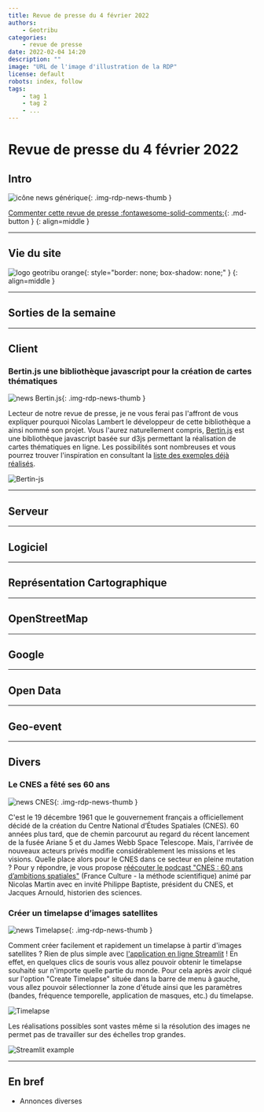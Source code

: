 ```yaml
---
title: Revue de presse du 4 février 2022
authors:
    - Geotribu
categories:
    - revue de presse
date: 2022-02-04 14:20
description: ""
image: "URL de l'image d'illustration de la RDP"
license: default
robots: index, follow
tags:
    - tag 1
    - tag 2
    - ...
---
```


# Revue de presse du 4 février 2022

## Intro

![icône news générique](https://cdn.geotribu.fr/img/internal/icons-rdp-news/news.png "News"){: .img-rdp-news-thumb }

[Commenter cette revue de presse :fontawesome-solid-comments:](#__comments){: .md-button }
{: align=middle }

----

## Vie du site

![logo geotribu orange](https://cdn.geotribu.fr/img/internal/charte/geotribu_logo_rectangle_384x80.png "logo geotribu orange"){: style="border: none; box-shadow: none;" }
{: align=middle }

----

## Sorties de la semaine

----

## Client

### Bertin.js une bibliothèque javascript pour la création de cartes thématiques

![news Bertin.js](https://cdn.geotribu.fr/img/logos-icones/divers/world.png "Bertin.js"){: .img-rdp-news-thumb }

Lecteur de notre revue de presse, je ne vous ferai pas l'affront de vous expliquer pourquoi Nicolas Lambert le développeur de cette bibliothèque a ainsi nommé son projet. Vous l'aurez naturellement compris, [Bertin.js](https://github.com/neocarto/bertin) est une bibliothèque javascript basée sur d3js permettant la réalisation de cartes thématiques en ligne. Les possibilités sont nombreuses et vous pourrez trouver l'inspiration en consultant la [liste des exemples déjà réalisés](https://observablehq.com/collection/@neocartocnrs/bertin).

![Bertin-js](https://cdn.geotribu.fr/img/articles-blog-rdp/capture-ecran/bertin-js.png "Bertin.js")

----

## Serveur

----

## Logiciel

----

## Représentation Cartographique

----

## OpenStreetMap

----

## Google

----

## Open Data

----

## Geo-event

----

## Divers

### Le CNES a fêté ses 60 ans

![news CNES](https://cdn.geotribu.fr/img/logos-icones/entreprises_association/cnes.jpg "CNES anniversaire"){: .img-rdp-news-thumb }

C'est le 19 décembre 1961 que le gouvernement français a officiellement décidé de la création du Centre National d’Études Spatiales (CNES). 60 années plus tard, que de chemin parcourut au regard du récent lancement de la fusée Ariane 5 et du James Webb Space Telescope. Mais, l'arrivée de nouveaux acteurs privés modifie considérablement les missions et les visions. Quelle place alors pour le CNES dans ce secteur en pleine mutation ? Pour y répondre, je vous propose [réécouter le podcast "CNES : 60 ans d’ambitions spatiales"](https://www.franceculture.fr/emissions/la-methode-scientifique/cnes-qui-fete-son-anniversaire) (France Culture - la méthode scientifique) animé par Nicolas Martin avec en invité Philippe Baptiste, président du CNES, et Jacques Arnould, historien des sciences.

### Créer un timelapse d’images satellites

![news Timelapse](https://cdn.geotribu.fr/img/logos-icones/divers/microworld.png "Timelapse"){: .img-rdp-news-thumb }

Comment créer facilement et rapidement un timelapse à partir d'images satellites ? Rien de plus simple avec [l'application en ligne Streamlit](https://streamlit.gishub.org/) ! En effet, en quelques clics de souris vous allez pouvoir obtenir le timelapse souhaité sur n'importe quelle partie du monde. Pour cela après avoir cliqué sur l'option "Create Timelapse" située dans la barre de menu à gauche, vous allez pouvoir sélectionner la zone d'étude ainsi que les paramètres (bandes, fréquence temporelle, application de masques, etc.) du timelapse.

![Timelapse](https://cdn.geotribu.fr/img/articles-blog-rdp/capture-ecran/timelapse-online.png)

Les réalisations possibles sont vastes même si la résolution des images ne permet pas de travailler sur des échelles trop grandes.

![Streamlit example](https://github.com/giswqs/data/raw/main/timelapse/goes.gif "Streamlit")

----

## En bref

- Annonces diverses
